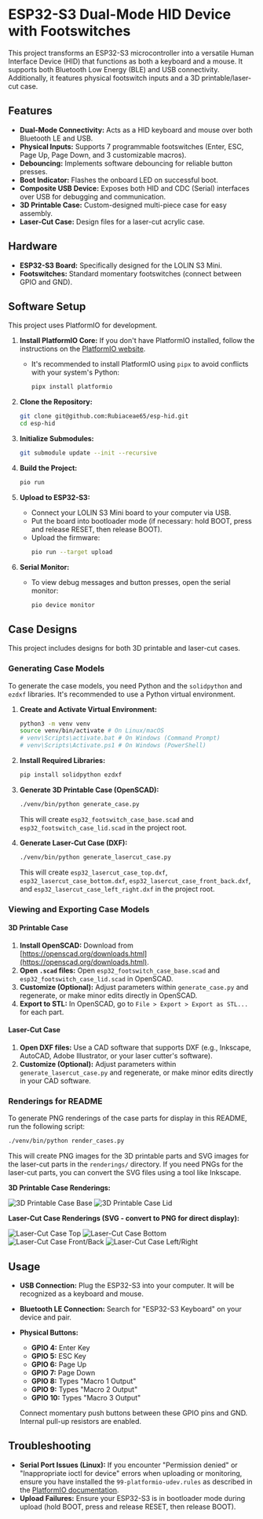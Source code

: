 # ESP32-S3 Dual-Mode HID Device with Footswitches

This project transforms an ESP32-S3 microcontroller into a versatile Human Interface Device (HID) that functions as both a keyboard and a mouse. It supports both Bluetooth Low Energy (BLE) and USB connectivity. Additionally, it features physical footswitch inputs and a 3D printable/laser-cut case.

## Features

*   **Dual-Mode Connectivity:** Acts as a HID keyboard and mouse over both Bluetooth LE and USB.
*   **Physical Inputs:** Supports 7 programmable footswitches (Enter, ESC, Page Up, Page Down, and 3 customizable macros).
*   **Debouncing:** Implements software debouncing for reliable button presses.
*   **Boot Indicator:** Flashes the onboard LED on successful boot.
*   **Composite USB Device:** Exposes both HID and CDC (Serial) interfaces over USB for debugging and communication.
*   **3D Printable Case:** Custom-designed multi-piece case for easy assembly.
*   **Laser-Cut Case:** Design files for a laser-cut acrylic case.

## Hardware

*   **ESP32-S3 Board:** Specifically designed for the LOLIN S3 Mini.
*   **Footswitches:** Standard momentary footswitches (connect between GPIO and GND).

## Software Setup

This project uses PlatformIO for development.

1.  **Install PlatformIO Core:** If you don't have PlatformIO installed, follow the instructions on the [PlatformIO website](https://platformio.org/install/cli).
    *   It's recommended to install PlatformIO using `pipx` to avoid conflicts with your system's Python:
        ```bash
        pipx install platformio
        ```

2.  **Clone the Repository:**
    ```bash
    git clone git@github.com:Rubiaceae65/esp-hid.git
    cd esp-hid
    ```

3.  **Initialize Submodules:**
    ```bash
    git submodule update --init --recursive
    ```

4.  **Build the Project:**
    ```bash
    pio run
    ```

5.  **Upload to ESP32-S3:**
    *   Connect your LOLIN S3 Mini board to your computer via USB.
    *   Put the board into bootloader mode (if necessary: hold BOOT, press and release RESET, then release BOOT).
    *   Upload the firmware:
        ```bash
        pio run --target upload
        ```

6.  **Serial Monitor:**
    *   To view debug messages and button presses, open the serial monitor:
        ```bash
        pio device monitor
        ```

## Case Designs

This project includes designs for both 3D printable and laser-cut cases.

### Generating Case Models

To generate the case models, you need Python and the `solidpython` and `ezdxf` libraries. It's recommended to use a Python virtual environment.

1.  **Create and Activate Virtual Environment:**
    ```bash
    python3 -m venv venv
    source venv/bin/activate # On Linux/macOS
    # venv\Scripts\activate.bat # On Windows (Command Prompt)
    # venv\Scripts\Activate.ps1 # On Windows (PowerShell)
    ```

2.  **Install Required Libraries:**
    ```bash
    pip install solidpython ezdxf
    ```

3.  **Generate 3D Printable Case (OpenSCAD):**
    ```bash
    ./venv/bin/python generate_case.py
    ```
    This will create `esp32_footswitch_case_base.scad` and `esp32_footswitch_case_lid.scad` in the project root.

4.  **Generate Laser-Cut Case (DXF):**
    ```bash
    ./venv/bin/python generate_lasercut_case.py
    ```
    This will create `esp32_lasercut_case_top.dxf`, `esp32_lasercut_case_bottom.dxf`, `esp32_lasercut_case_front_back.dxf`, and `esp32_lasercut_case_left_right.dxf` in the project root.

### Viewing and Exporting Case Models

#### 3D Printable Case

1.  **Install OpenSCAD:** Download from [https://openscad.org/downloads.html](https://openscad.org/downloads.html).
2.  **Open `.scad` files:** Open `esp32_footswitch_case_base.scad` and `esp32_footswitch_case_lid.scad` in OpenSCAD.
3.  **Customize (Optional):** Adjust parameters within `generate_case.py` and regenerate, or make minor edits directly in OpenSCAD.
4.  **Export to STL:** In OpenSCAD, go to `File > Export > Export as STL...` for each part.

#### Laser-Cut Case

1.  **Open DXF files:** Use a CAD software that supports DXF (e.g., Inkscape, AutoCAD, Adobe Illustrator, or your laser cutter's software).
2.  **Customize (Optional):** Adjust parameters within `generate_lasercut_case.py` and regenerate, or make minor edits directly in your CAD software.

### Renderings for README

To generate PNG renderings of the case parts for display in this README, run the following script:

```bash
./venv/bin/python render_cases.py
```

This will create PNG images for the 3D printable parts and SVG images for the laser-cut parts in the `renderings/` directory. If you need PNGs for the laser-cut parts, you can convert the SVG files using a tool like Inkscape.

**3D Printable Case Renderings:**

![3D Printable Case Base](renderings/esp32_footswitch_case_base.png)
![3D Printable Case Lid](renderings/esp32_footswitch_case_lid.png)

**Laser-Cut Case Renderings (SVG - convert to PNG for direct display):**

![Laser-Cut Case Top](renderings/esp32_lasercut_case_top.svg)
![Laser-Cut Case Bottom](renderings/esp32_lasercut_case_bottom.svg)
![Laser-Cut Case Front/Back](renderings/esp32_lasercut_case_front_back.svg)
![Laser-Cut Case Left/Right](renderings/esp32_lasercut_case_left_right.svg)

## Usage

*   **USB Connection:** Plug the ESP32-S3 into your computer. It will be recognized as a keyboard and mouse.
*   **Bluetooth LE Connection:** Search for "ESP32-S3 Keyboard" on your device and pair.
*   **Physical Buttons:**
    *   **GPIO 4:** Enter Key
    *   **GPIO 5:** ESC Key
    *   **GPIO 6:** Page Up
    *   **GPIO 7:** Page Down
    *   **GPIO 8:** Types "Macro 1 Output"
    *   **GPIO 9:** Types "Macro 2 Output"
    *   **GPIO 10:** Types "Macro 3 Output"

    Connect momentary push buttons between these GPIO pins and GND. Internal pull-up resistors are enabled.

## Troubleshooting

*   **Serial Port Issues (Linux):** If you encounter "Permission denied" or "Inappropriate ioctl for device" errors when uploading or monitoring, ensure you have installed the `99-platformio-udev.rules` as described in the [PlatformIO documentation](https://docs.platformio.org/en/latest/core/installation/udev-rules.html).
*   **Upload Failures:** Ensure your ESP32-S3 is in bootloader mode during upload (hold BOOT, press and release RESET, then release BOOT).
